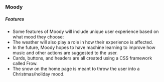 ### Moody
##### Features
- Some features of Moody will include unique user experience based on what mood they choose:
- The weather will also play a role in how their experience is affected.
- In the future, Moody hopes to have machine learning to improve how music and other actions are suggested to the user.
- Cards, buttons, and headers are all created using a CSS framework called Frow.
- The snow on the home page is meant to throw the user into a Christmas/holiday mood.
